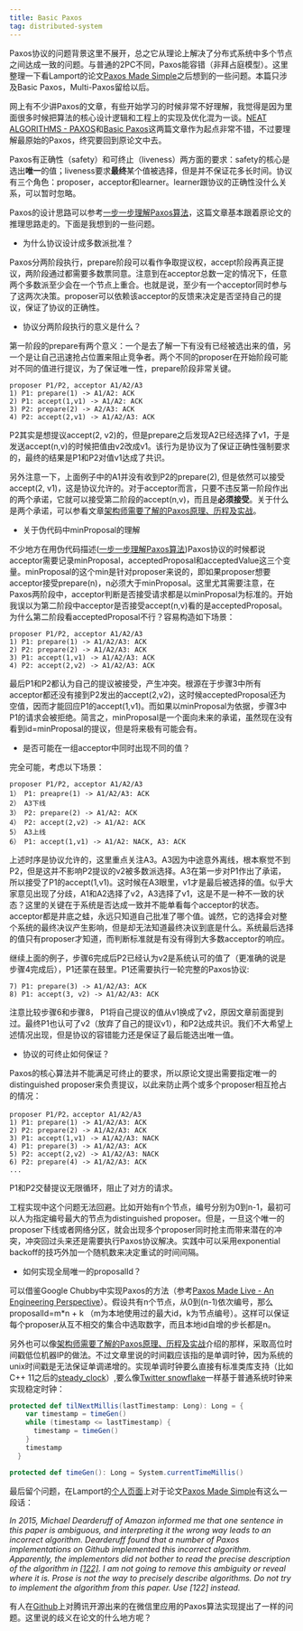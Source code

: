 ```yaml
---
title: Basic Paxos
tag: distributed-system
---
```


Paxos协议的问题背景这里不展开，总之它从理论上解决了分布式系统中多个节点之间达成一致的问题。与普通的2PC不同，Paxos能容错（非拜占庭模型）。这里整理一下看Lamport的论文[Paxos Made Simple](https://lamport.azurewebsites.net/pubs/paxos-simple.pdf)之后想到的一些问题。本篇只涉及Basic Paxos，Multi-Paxos留给以后。 

网上有不少讲Paxos的文章，有些开始学习的时候非常不好理解，我觉得是因为里面很多时候把算法的核心设计逻辑和工程上的实现及优化混为一谈。[NEAT ALGORITHMS - PAXOS](http://harry.me/blog/2014/12/27/neat-algorithms-paxos/)和[Basic Paxos](http://www.beyondthelines.net/algorithm/basic-paxos/)这两篇文章作为起点非常不错，不过要理解最原始的Paxos，终究要回到原论文中去。

Paxos有正确性（safety）和可终止（liveness）两方面的要求：safety的核心是选出**唯一**的值；liveness要求**最终**某个值被选择，但是并不保证花多长时间。协议有三个角色：proposer，acceptor和learner。learner跟协议的正确性没什么关系，可以暂时忽略。

Paxos的设计思路可以参考[一步一步理解Paxos算法](https://mp.weixin.qq.com/s?__biz=MjM5MDg2NjIyMA==&mid=203607654&idx=1&sn=bfe71374fbca7ec5adf31bd3500ab95a&key=8ea74966bf01cfb6684dc066454e04bb5194d780db67f87b55480b52800238c2dfae323218ee8645f0c094e607ea7e6f&ascene=1&uin=MjA1MDk3Njk1&devicetype=webwx&version=70000001&pass_ticket=2ivcW%2FcENyzkz%2FGjIaPDdMzzf%2Bberd36%2FR3FYecikmo%3D)，这篇文章基本跟着原论文的推理思路走的。下面是我想到的一些问题。

- 为什么协议设计成多数派批准？

Paxos分两阶段执行，prepare阶段可以看作争取提议权，accept阶段再真正提议，两阶段通过都需要多数票同意。注意到在acceptor总数一定的情况下，任意两个多数派至少会在一个节点上重合。也就是说，至少有一个acceptor同时参与了这两次决策。proposer可以依赖该acceptor的反馈来决定是否坚持自己的提议，保证了协议的正确性。

- 协议分两阶段执行的意义是什么？

第一阶段的prepare有两个意义：一个是去了解一下有没有已经被选出来的值，另一个是让自己迅速抢占位置来阻止竞争者。两个不同的proposer在开始阶段可能对不同的值进行提议，为了保证唯一性，prepare阶段非常关键。

```wiki
proposer P1/P2, acceptor A1/A2/A3
1) P1: prepare(1) -> A1/A2: ACK
2) P1: accept(1,v1) -> A1/A2: ACK
3) P2: prepare(2) -> A2/A3: ACK
4) P2: accept(2,v1) -> A1/A2/A3: ACK
```

P2其实是想提议accept(2, v2)的，但是prepare之后发现A2已经选择了v1，于是发送accept(n,v)的时候把值由v2改成v1。该行为是协议为了保证正确性强制要求的，最终的结果是P1和P2对值v1达成了共识。

另外注意一下，上面例子中的A1并没有收到P2的prepare(2), 但是依然可以接受accept(2, v1)，这是协议允许的。对于acceptor而言，只要不违反第一阶段作出的两个承诺，它就可以接受第二阶段的accept(n,v)，而且是**必须接受**。关于什么是两个承诺，可以参看文章[架构师需要了解的Paxos原理、历程及实战](https://mp.weixin.qq.com/s?__biz=MzAwMDU1MTE1OQ==&mid=403582309&idx=1&sn=80c006f4e84a8af35dc8e9654f018ace&scene=0&key=710a5d99946419d9c39ba913a16ee674c6016edfedfc691aa0df9db57d008419c1a96168b861e0ef8b01d6ec76c7e693&ascene=7&uin=MTc0MDg1&devicetype=android-19&version=26030931&nettype=WIFI&pass_ticket=J96esr4md7XLhmfoelhpNAXq73CErFPyQ5BlGEWTtHg=)。

- 关于伪代码中minProposal的理解

不少地方在用伪代码描述([一步一步理解Paxos算法](https://mp.weixin.qq.com/s?__biz=MjM5MDg2NjIyMA==&mid=203607654&idx=1&sn=bfe71374fbca7ec5adf31bd3500ab95a&key=8ea74966bf01cfb6684dc066454e04bb5194d780db67f87b55480b52800238c2dfae323218ee8645f0c094e607ea7e6f&ascene=1&uin=MjA1MDk3Njk1&devicetype=webwx&version=70000001&pass_ticket=2ivcW%2FcENyzkz%2FGjIaPDdMzzf%2Bberd36%2FR3FYecikmo%3D))Paxos协议的时候都说acceptor需要记录minProposal，acceptedProposal和acceptedValue这三个变量。minProposal的这个min是针对proposer来说的，即如果proposer想要acceptor接受prepare(n)，n必须大于minProposal。这里尤其需要注意，在Paxos两阶段中，acceptor判断是否接受请求都是以minProposal为标准的。开始我误以为第二阶段中acceptor是否接受accept(n,v)看的是acceptedProposal。为什么第二阶段看acceptedProposal不行？容易构造如下场景：

```wiki
proposer P1/P2, acceptor A1/A2/A3
1) P1: prepare(1) -> A1/A2/A3: ACK
2) P2: prepare(2) -> A1/A2/A3: ACK
3) P1: accept(1,v1) -> A1/A2/A3: ACK
4) P2: accept(2,v2) -> A1/A2/A3: ACK
```

最后P1和P2都认为自己的提议被接受，产生冲突。根源在于步骤3中所有acceptor都还没有接到P2发出的accept(2,v2)，这时候acceptedProposal还为空值，因而才能回应P1的accept(1,v1)。而如果以minProposal为依据，步骤3中P1的请求会被拒绝。简言之，minProposal是一个面向未来的承诺，虽然现在没有看到id=minProposal的提议，但是将来极有可能会有。

- 是否可能在一组acceptor中同时出现不同的值？

完全可能，考虑以下场景：

```wiki
proposer P1/P2, acceptor A1/A2/A3
1） P1: preapre(1) -> A1/A2/A3: ACK
2） A3下线
3） P2: prepare(2) -> A1/A2: ACK
4） P2: accept(2,v2) -> A1/A2: ACK
5） A3上线
6） P1: accept(1,v1) -> A1/A2: NACK, A3: ACK
```

上述时序是协议允许的，这里重点关注A3。A3因为中途意外离线，根本察觉不到P2，但是这并不影响P2提议的v2被多数派选择。A3在第一步对P1作出了承诺，所以接受了P1的accept(1,v1)。这时候在A3眼里，v1才是最后被选择的值。似乎大家意见出现了分歧，A1和A2选择了v2，A3选择了v1，这是不是一种不一致的状态？这里的关键在于系统是否达成一致并不能单看每个acceptor的状态。acceptor都是井底之蛙，永远只知道自己批准了哪个值。诚然，它的选择会对整个系统的最终决议产生影响，但是却无法知道最终决议到底是什么。系统最后选择的值只有proposer才知道，而判断标准就是有没有得到大多数acceptor的响应。

继续上面的例子，步骤6完成后P2已经认为v2是系统认可的值了（更准确的说是步骤4完成后），P1还蒙在鼓里。P1还需要执行一轮完整的Paxos协议:

```wiki
7) P1: prepare(3) -> A1/A2/A3: ACK
8) P1: accept(3, v2) -> A1/A2/A3: ACK
```

注意比较步骤6和步骤8， P1将自己提议的值从v1换成了v2，原因文章前面提到过。最终P1也认可了v2（放弃了自己的提议v1），和P2达成共识。我们不大希望上述情况出现，但是协议的容错能力还是保证了最后能选出唯一值。

- 协议的可终止如何保证？

Paxos的核心算法并不能满足可终止的要求，所以原论文提出需要指定唯一的distinguished proposer来负责提议，以此来防止两个或多个proposer相互抢占的情况：

```wiki
proposer P1/P2，acceptor A1/A2/A3
1) P1: prepare(1) -> A1/A2/A3: ACK
2) P2: prepare(2) -> A1/A2/A3: ACK
3) P1: accept(1,v1) -> A1/A2/A3: NACK
4) P1: prepare(3) -> A1/A2/A3: ACK
5) P2: accept(2,v2) -> A1/A2/A3: NACK
6) P2: prepare(4) -> A1/A2/A3: ACK
...
```

P1和P2交替提议无限循环，阻止了对方的请求。

工程实现中这个问题无法回避。比如开始有n个节点，编号分别为0到n-1，最初可以人为指定编号最大的节点为distinguished proposer。但是，一旦这个唯一的proposer下线或者网络分区，就会出现多个proposer同时抢主而带来潜在的冲突，冲突回过头来还是需要执行Paxos协议解决。实践中可以采用exponential backoff的技巧外加一个随机数来决定重试的时间间隔。

- 如何实现全局唯一的proposalId？

可以借鉴Google Chubby中实现Paxos的方法（参考[Paxos Made Live - An Engineering Perspective](https://www.cs.utexas.edu/users/lorenzo/corsi/cs380d/papers/paper2-1.pdf)）。假设共有n个节点，从0到(n-1)依次编号，那么proposalId=m*n + k （m为本地使用过的最大id，k为节点编号）。这样可以保证每个proposer从互不相交的集合中选取数字，而且本地id自增的步长都是n。

另外也可以像[架构师需要了解的Paxos原理、历程及实战](https://mp.weixin.qq.com/s?__biz=MzAwMDU1MTE1OQ==&mid=403582309&idx=1&sn=80c006f4e84a8af35dc8e9654f018ace&scene=0&key=710a5d99946419d9c39ba913a16ee674c6016edfedfc691aa0df9db57d008419c1a96168b861e0ef8b01d6ec76c7e693&ascene=7&uin=MTc0MDg1&devicetype=android-19&version=26030931&nettype=WIFI&pass_ticket=J96esr4md7XLhmfoelhpNAXq73CErFPyQ5BlGEWTtHg=)介绍的那样，采取高位时间戳低位机器IP的做法。不过文章里说的时间戳应该指的是单调时钟，因为系统的unix时间戳是无法保证单调递增的。实现单调时钟要么直接有标准类库支持（比如C++ 11之后的[steady_clock](https://en.cppreference.com/w/cpp/chrono/steady_clock)）,要么像[Twitter snowflake](https://github.com/twitter-archive/snowflake/releases/tag/snowflake-2010)一样基于普通系统时钟来实现稳定时钟：

```scala
protected def tilNextMillis(lastTimestamp: Long): Long = {
    var timestamp = timeGen()
    while (timestamp <= lastTimestamp) {
      timestamp = timeGen()
    }
    timestamp
  }

protected def timeGen(): Long = System.currentTimeMillis()
```

最后留个问题，在Lamport的[个人页面](http://lamport.azurewebsites.net/pubs/pubs.html#paxos-simple)上对于论文[Paxos Made Simple](http://lamport.azurewebsites.net/pubs/paxos-simple.pdf)有这么一段话：

*In 2015, Michael Dearderuff of Amazon informed me that one sentence in this paper is ambiguous, and interpreting it the wrong way leads to an incorrect algorithm.  Dearderuff found that a number of Paxos implementations on Github implemented this incorrect algorithm.  Apparently, the implementors did not bother to read the precise description of the algorithm in [[122]](http://lamport.azurewebsites.net/pubs/pubs.html#lamport-paxos).  I am not going to remove this ambiguity or reveal where it is.  Prose is not the way to precisely describe algorithms.  Do not try to implement the algorithm from this paper.  Use [122] instead.*

有人在[Github](https://github.com/Tencent/phxpaxos/issues/166)上对腾讯开源出来的在微信里应用的Paxos算法实现提出了一样的问题。这里说的歧义在论文的什么地方呢？